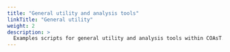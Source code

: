 ```yaml
---
title: "General utility and analysis tools"
linkTitle: "General utility"
weight: 2
description: >
  Examples scripts for general utility and analysis tools within COAsT.
---
```

